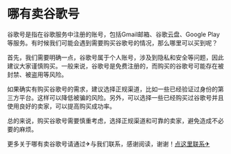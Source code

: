 # 哪有卖谷歌号

谷歌号是指在谷歌服务中注册的账号，包括Gmail邮箱、谷歌云盘、Google Play等服务。有时候我们可能会遇到需要购买谷歌号的情况，那么哪里可以买到呢？

首先，我们需要明确一点，谷歌号属于个人账号，涉及到隐私和安全等问题，因此建议大家谨慎购买。一般来说，谷歌号是免费注册的，而购买的谷歌号可能存在被封禁、被盗用等风险。

如果确实有购买谷歌号的需求，建议选择正规渠道，比如一些已经验证过身份的第三方平台。这样可以降低被骗的风险。另外，可以选择一些已经购买过谷歌号并且使用良好的卖家，可以提高购买成功率。

总的来说，购买谷歌号需要慎重考虑，选择正规渠道和可靠的卖家，避免造成不必要的麻烦。

更多关于哪有卖谷歌号请通过✈与我们联系，感谢阅读，谢谢！[点这里联系✈](https://acc.k02.cc)